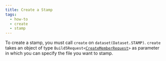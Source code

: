 ```yaml
---
title: Create a Stamp
tags:
  - how-to
  - create
  - stamp
---
```


To create a stamp, you must call `create` on `dataset(Dataset.STAMP)`. `create` takes an object of type `Build5Request<`[`CreateMemberRequest`](../../../reference-api/interfaces/StampRequest.md)`>` as parameter in which you can specify the file you want to stamp.

```tsx file=../../../../../packages/sdk/examples/create_stamp.ts#L13-L27
```
